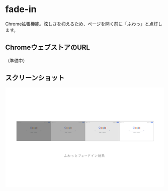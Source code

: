 # fade-in

Chrome拡張機能。眩しさを抑えるため、ページを開く前に「ふわっ」と点灯します。

## ChromeウェブストアのURL

（準備中）

## スクリーンショット

![スクリーンショット](ss1.png)
